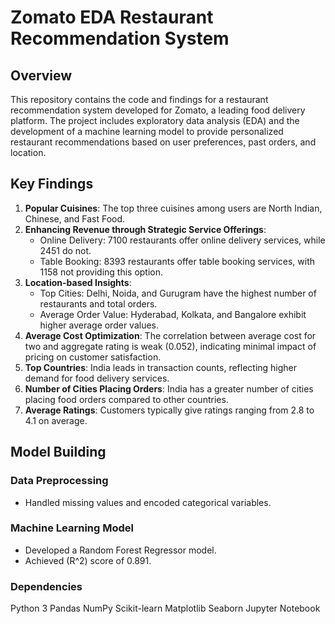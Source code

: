 # Zomato EDA Restaurant Recommendation System

## Overview

This repository contains the code and findings for a restaurant recommendation system developed for Zomato, a leading food delivery platform. The project includes exploratory data analysis (EDA) and the development of a machine learning model to provide personalized restaurant recommendations based on user preferences, past orders, and location.

## Key Findings

1. **Popular Cuisines**: The top three cuisines among users are North Indian, Chinese, and Fast Food.
2. **Enhancing Revenue through Strategic Service Offerings**:
   - Online Delivery: 7100 restaurants offer online delivery services, while 2451 do not.
   - Table Booking: 8393 restaurants offer table booking services, with 1158 not providing this option.
3. **Location-based Insights**: 
   - Top Cities: Delhi, Noida, and Gurugram have the highest number of restaurants and total orders.
   - Average Order Value: Hyderabad, Kolkata, and Bangalore exhibit higher average order values.
4. **Average Cost Optimization**: The correlation between average cost for two and aggregate rating is weak (0.052), indicating minimal impact of pricing on customer satisfaction.
5. **Top Countries**: India leads in transaction counts, reflecting higher demand for food delivery services.
6. **Number of Cities Placing Orders**: India has a greater number of cities placing food orders compared to other countries.
7. **Average Ratings**: Customers typically give ratings ranging from 2.8 to 4.1 on average.

## Model Building

### Data Preprocessing
- Handled missing values and encoded categorical variables.

### Machine Learning Model
- Developed a Random Forest Regressor model.
- Achieved \(R^2\) score of 0.891.

### Dependencies
Python 3
Pandas
NumPy
Scikit-learn
Matplotlib
Seaborn
Jupyter Notebook
